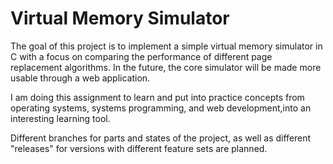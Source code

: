 # Virtual Memory Simulator

The goal of this project is to implement a simple virtual memory simulator in
C with a focus on comparing the performance of different page replacement
algorithms. In the future, the core simulator will be made more usable through
a web application.

I am doing this assignment to learn and put into practice concepts from
operating systems, systems programming, and web development,into an
interesting learning tool.

Different branches for parts and states of the project, as well as different
"releases" for versions with different feature sets are planned.

